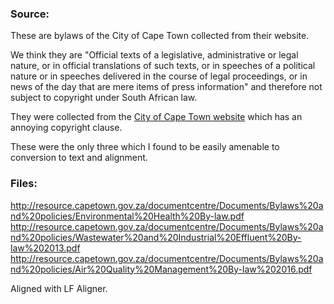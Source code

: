 ### Source:
These are bylaws of the City of Cape Town collected from their website.

We think they are "Official texts of a legislative, administrative or legal nature, or in official translations of such texts, or in speeches of a political nature or in speeches delivered in the course of legal proceedings, or in news of the day that are mere items of press information" and therefore not subject to copyright under South African law.  

They were collected from the [City of Cape Town website](http://www.capetown.gov.za/) which has an annoying copyright clause.  

These were the only three which I found to be easily amenable to conversion to text and alignment.  


### Files:  
http://resource.capetown.gov.za/documentcentre/Documents/Bylaws%20and%20policies/Environmental%20Health%20By-law.pdf  
http://resource.capetown.gov.za/documentcentre/Documents/Bylaws%20and%20policies/Wastewater%20and%20Industrial%20Effluent%20By-law%202013.pdf  
http://resource.capetown.gov.za/documentcentre/Documents/Bylaws%20and%20policies/Air%20Quality%20Management%20By-law%202016.pdf  


Aligned with LF Aligner.
